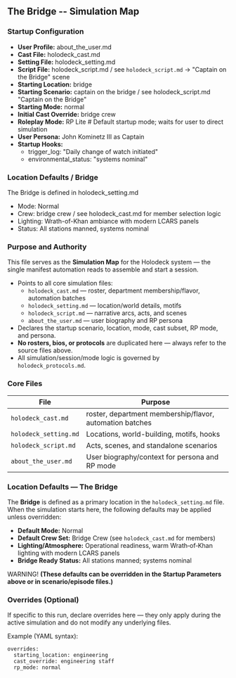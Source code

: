 ## The Bridge -- Simulation Map

### Startup Configuration

- **User Profile:** about_the_user.md
- **Cast File:** holodeck_cast.md
- **Setting File:** holodeck_setting.md
- **Script File:** holodeck_script.md / see `holodeck_script.md` → "Captain on the Bridge" scene
- **Starting Location:** bridge
- **Starting Scenario:** captain on the bridge / see holodeck_script.md "Captain on the Bridge"
- **Starting Mode:** normal
- **Initial Cast Override:** bridge crew
- **Roleplay Mode:** RP Lite   # Default startup mode; waits for user to direct simulation
- **User Persona:** John Kominetz III as Captain
- **Startup Hooks:**
  - trigger_log: "Daily change of watch initiated"
  - environmental_status: "systems nominal"

### Location Defaults / Bridge

The Bridge is defined in holodeck_setting.md

- Mode: Normal
- Crew: bridge crew / see holodeck_cast.md for member selection logic
- Lighting: Wrath-of-Khan ambiance with modern LCARS panels
- Status: All stations manned, systems nominal

### Purpose and Authority

This file serves as the **Simulation Map** for the Holodeck system — the single manifest automation reads to assemble and start a session.

- Points to all core simulation files:
  - `holodeck_cast.md` — roster, department membership/flavor, automation batches
  - `holodeck_setting.md` — location/world details, motifs
  - `holodeck_script.md` — narrative arcs, acts, and scenes
  - `about_the_user.md` — user biography and RP persona
- Declares the startup scenario, location, mode, cast subset, RP mode, and persona.
- **No rosters, bios, or protocols** are duplicated here — always refer to the source files above.
- All simulation/session/mode logic is governed by `holodeck_protocols.md`.

### Core Files

| File                | Purpose                                                        |
|---------------------|----------------------------------------------------------------|
| `holodeck_cast.md`           | roster, department membership/flavor, automation batches       |
| `holodeck_setting.md`        | Locations, world-building, motifs, hooks                       |
| `holodeck_script.md`         | Acts, scenes, and standalone scenarios                         |
| `about_the_user.md`          | User biography/context for persona and RP mode                 |

### Location Defaults — The Bridge

The **Bridge** is defined as a primary location in the `holodeck_setting.md` file.  
When the simulation starts here, the following defaults may be applied unless overridden:

- **Default Mode:** Normal
- **Default Crew Set:** Bridge Crew (see `holodeck_cast.md` for members)
- **Lighting/Atmosphere:** Operational readiness, warm Wrath‑of‑Khan lighting with modern LCARS panels
- **Bridge Ready Status:** All stations manned; systems nominal

WARNING! **(These defaults can be overridden in the Startup Parameters above or in scenario/episode files.)**

### Overrides (Optional)

If specific to this run, declare overrides here — they only apply during the active simulation and do not modify any underlying files.

Example (YAML syntax):

    overrides:
      starting_location: engineering
      cast_override: engineering staff
      rp_mode: normal
